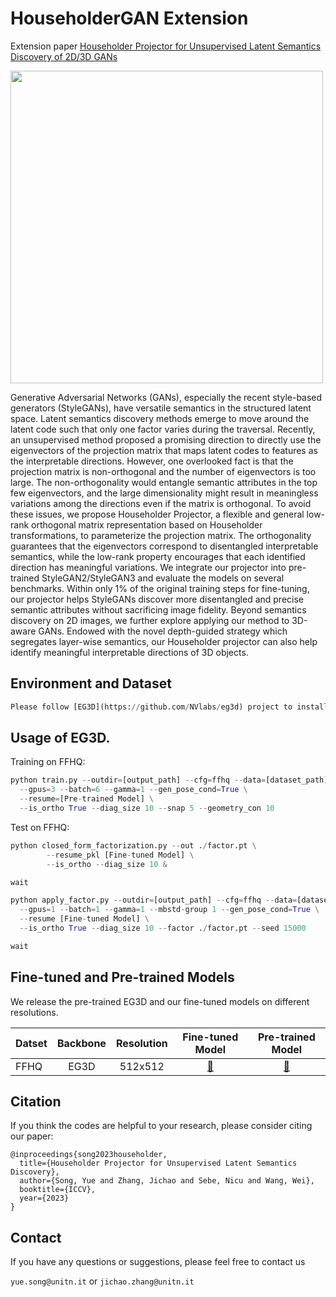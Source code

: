 # HouseholderGAN Extension

Extension paper [Householder Projector for Unsupervised Latent Semantics Discovery of 2D/3D GANs](https://arxiv.org/pdf/2307.08012.pdf)

<img src="./imgs/3d.jpg" width="500">

Generative Adversarial Networks (GANs), especially the recent style-based generators (StyleGANs), have versatile semantics in the structured latent space. Latent semantics discovery methods emerge to move around the latent code such that only one factor varies during the traversal. Recently, an unsupervised method proposed a promising direction to directly use the eigenvectors of the projection matrix that maps latent codes to features as the interpretable directions. However, one overlooked fact is that the projection matrix is non-orthogonal and the number of eigenvectors is too large. The non-orthogonality would entangle semantic attributes in the top few eigenvectors, and the large dimensionality might result in meaningless variations among the directions even if the matrix is orthogonal. To avoid these issues, we propose Householder Projector, a flexible and general low-rank orthogonal matrix representation based on Householder transformations, to parameterize the projection matrix. The orthogonality guarantees that the eigenvectors correspond to disentangled interpretable semantics, while the low-rank property encourages that each identified direction has meaningful variations. We integrate our projector into pre-trained StyleGAN2/StyleGAN3 and evaluate the models on several benchmarks. Within only $1\%$ of the original training steps for fine-tuning, our projector helps StyleGANs discover more disentangled and precise semantic attributes without sacrificing image fidelity. Beyond semantics discovery on 2D images, we further explore applying our method to 3D-aware GANs. Endowed with the novel depth-guided strategy which segregates layer-wise semantics, our Householder projector can also help identify meaningful interpretable directions of 3D objects.
## Environment and Dataset

```python
Please follow [EG3D](https://github.com/NVlabs/eg3d) project to install the running environment and pre-process datasets.
```

## Usage of EG3D. 

Training on FFHQ:

```python
python train.py --outdir=[output_path] --cfg=ffhq --data=[dataset_path] \
  --gpus=3 --batch=6 --gamma=1 --gen_pose_cond=True \
  --resume=[Pre-trained Model] \
  --is_ortho True --diag_size 10 --snap 5 --geometry_con 10
```
Test on FFHQ:

```python
python closed_form_factorization.py --out ./factor.pt \
        --resume_pkl [Fine-tuned Model] \
        --is_ortho --diag_size 10 &

wait

python apply_factor.py --outdir=[output_path] --cfg=ffhq --data=[dataset_path] \
  --gpus=1 --batch=1 --gamma=1 --mbstd-group 1 --gen_pose_cond=True \
  --resume [Fine-tuned Model] \
  --is_ortho True --diag_size 10 --factor ./factor.pt --seed 15000

wait
```

## Fine-tuned and Pre-trained Models

We release the pre-trained EG3D and our fine-tuned models on different resolutions.

| Datset       | Backbone | Resolution | Fine-tuned Model | Pre-trained Model |
|--------------|:--------:|:----------:|:----------:| :----------:|
| FFHQ         |   EG3D   |  512x512   | [:link:](https://drive.google.com/file/d/1mbmGRkrdZfWwCaRRV9OF_xW2AH1Cj0-H/view?usp=sharing) | [:link:](https://drive.google.com/file/d/1mbmGRkrdZfWwCaRRV9OF_xW2AH1Cj0-H/view?usp=sharing) |


## Citation 
If you think the codes are helpful to your research, please consider citing our paper:

```
@inproceedings{song2023householder,
  title={Householder Projector for Unsupervised Latent Semantics Discovery},
  author={Song, Yue and Zhang, Jichao and Sebe, Nicu and Wang, Wei},
  booktitle={ICCV},
  year={2023}
}
```

## Contact

If you have any questions or suggestions, please feel free to contact us

`yue.song@unitn.it` or `jichao.zhang@unitn.it`
